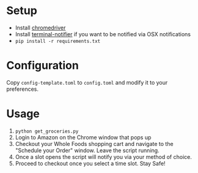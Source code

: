 # Setup

* Install [chromedriver](https://chromedriver.chromium.org/)
* Install [terminal-notifier](https://github.com/julienXX/terminal-notifier) if you want to be notified via OSX notifications
* `pip install -r requirements.txt`

# Configuration

Copy `config-template.toml` to `config.toml` and modify it to your preferences.

# Usage

1. `python get_groceries.py`
2. Login to Amazon on the Chrome window that pops up
3. Checkout your Whole Foods shopping cart and navigate to the "Schedule your Order" window. Leave the script running.
4. Once a slot opens the script will notify you via your method of choice.
5. Proceed to checkout once you select a time slot. Stay Safe!